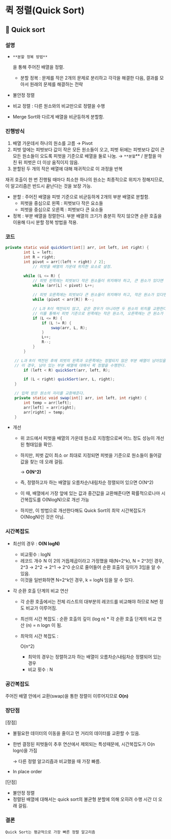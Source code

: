 # 퀵 정렬(Quick Sort)

## 📌 Quick sort

### 설명

- ```
  **분할 정복 방법**
  ```

  을 통해 주어진 배열을 정렬.

  - 분할 정복 : 문제를 작은 2개의 문제로 분리하고 각각을 해결한 다음, 결과를 모아서 원래의 문제를 해결하는 전략

- 불안정 정렬

- 비교 정렬 : 다른 원소와의 비교만으로 정렬을 수행

- Merge Sort와 다르게 배열을 비균등하게 분할함.

### 진행방식

1. 배열 가운데서 하나의 원소를 고름 → Pivot
2. 피벗 앞에는 피벗보다 값이 작은 모든 원소들이 오고, 피벗 뒤에는 피벗보다 값이 큰 모든 원소들이 오도록 피벗을 기준으로 배열을 둘로 나눔. → `**분할`** / 분할을 마친 뒤 피벗은 더 이상 움직이지 않음.
3. 분할된 두 개의 작은 배열에 대해 재귀적으로 이 과정을 반복

재귀 호출이 한 번 진행될 때마다 최소한 하나의 원소는 최종적으로 위치가 정해지므로, 이 알고리즘은 반드시 끝난다는 것을 보장 가능.

- 분할 : 주어진 배열을 피벗 기준으로 비균등하게 2개의 부분 배열로 분할함.
  - 피벗을 중심으로 왼쪽 : 피벗보다 작은 요소들
  - 피벗을 중심으로 오른쪽 : 피벗보다 큰 요소들
- 정복 : 부분 배열을 정렬한다. 부분 배열의 크기가 충분히 작지 않으면 순환 호출을 이용해 다시 분할 정복 방법을 적용.

### 코드

```java
private static void quickSort(int[] arr, int left, int right) {
        int L = left;
        int R = right;
        int pivot = arr[(left + right) / 2];
   			// 피벗을 배열의 가운데 위치한 요소로 설정.

        while (L <= R) {
          	// 피벗 왼쪽에는 피벗보다 작은 원소들이 위치해야 하고, 큰 원소가 있다면 반복문을 나온다.
            while (arr[L] < pivot) L++;
			
          	// 피벗 오른쪽에는 피벗보다 큰 원소들이 위치해야 하고, 작은 원소가 있다면 반복문을 나온다.
            while (pivot < arr[R]) R--;

          	// L과 R이 역전되지 않고, 같은 경우가 아니라면 두 원소의 위치를 교환한다.
          	// 이를 통해서 피벗 기준으로 왼쪽에는 작은 원소가, 오른쪽에는 큰 원소가 위치하게 된다.
            if (L <= R) {
                if (L != R) {
                    swap(arr, L, R);
                }
                L++;
                R--;
            }
        }

   	// L과 R이 역전된 후에 피벗의 왼쪽과 오른쪽에는 정렬되지 않은 부분 배열이 남아있을 수 있다.
   	// 이 경우, 남아 있는 부분 배열에 대해서 퀵 정렬을 수행한다.
        if (left < R) quickSort(arr, left, R);

        if (L < right) quickSort(arr, L, right);
    }

    // 입력 받은 원소의 자리를 교환해준다.
    private static void swap(int[] arr, int left, int right) {
        int temp = arr[left];
        arr[left] = arr[right];
        arr[right] = temp;
    }
```

- 개선

  - 위 코드에서 피벗을 배열의 가운데 원소로 지정함으로써 어느 정도 성능이 개선된 형태임을 확인.

  - 하지만, 피벗 값이 최소 or 최대로 지정되면 피벗을 기준으로 원소들이 들어갈 값을 찾는 데 오래 걸림.

    → **O(N^2)**

  - 즉, 정렬하고자 하는 배열일 오름차순/내림차순 정렬되어 있으면 O(N^2)

  - 이 때, 배열에서 가장 앞에 있는 값과 중간값을 교환해준다면 확률적으로나마 시간복잡도를 O(NlogN)으로 개선 가능

  - 하지만, 이 방법으로 개선한다해도 Quick Sort의 최악 시간복잡도가 O(NlogN)인 것은 아님.

### 시간복잡도

- 최선의 경우 : **O(N logN)**

  - 비교횟수 : logN
  - 레코드 개수 N 이 2의 거듭제곱이라고 가정했을 때(N=2^k), N = 2^3인 경우, 2^3 → 2^2 → 2^1 → 2^0 순으로 줄어들어 순환 호출의 깊이가 3임을 알 수 있음.
  - 이것을 일반화하면 N=2^k인 경우, k = logN 임을 알 수 있다.

- 각 순환 호출 단계의 비교 연산

  - 각 순환 호출에서는 전체 리스트의 대부분의 레코드를 비교해야 하므로 N번 정도 비교가 이루어짐.

  - 최선의 시간 복잡도 : 순환 호출의 깊이 (log n) * 각 순환 호출 단계의 비교 연산 (n) = n logn 이 됨.

  - 최악의 시간 복잡도 : 

    O(n^2)

    - 최악의 경우는 정렬하고자 하는 배열이 오름차순/내림차순 정렬되어 있는 경우
    - 비교 횟수 : N

### 공간복잡도

주어진 배열 안에서 교환(swap)을 통한 정렬이 이루어지므로 **O(n)**

### 장단점

[장점]

- 불필요한 데이터의 이동을 줄이고 먼 거리의 데이터를 교환할 수 있음.

- 한번 결정된 피벗들이 추후 연산에서 제외되는 특성때문에, 시간복잡도가 O(n logn)을 가짐

  → 다른 정렬 알고리즘과 비교했을 때 가장 빠름.

- In place order

[단점]

- 불안정 정렬
- 정렬된 배열에 대해서는 quick sort의 불균형 분할에 의해 오히려 수행 시간 더 오래 걸림.

### 결론

```
Quick Sort는 평균적으로 가장 빠른 정렬 알고리즘
```